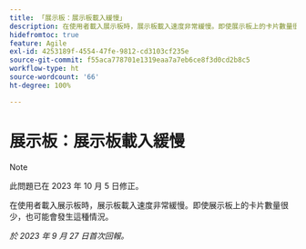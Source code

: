 ```yaml
---
title: 「展示板：展示板載入緩慢」
description: 在使用者載入展示板時，展示板載入速度非常緩慢。即使展示板上的卡片數量很少，也可能會發生這種情況。
hidefromtoc: true
feature: Agile
exl-id: 4253189f-4554-47fe-9812-cd3103cf235e
source-git-commit: f55aca778701e1319eaa7a7eb6ce8f3d0cd2b8c5
workflow-type: ht
source-wordcount: '66'
ht-degree: 100%

---
```


# 展示板：展示板載入緩慢

>[!NOTE]
>
>此問題已在 2023 年 10 月 5 日修正。

在使用者載入展示板時，展示板載入速度非常緩慢。即使展示板上的卡片數量很少，也可能會發生這種情況。

_於 2023 年 9 月 27 日首次回報。_
